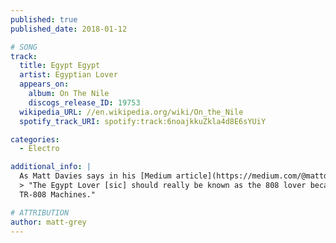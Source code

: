 ```yaml
---
published: true
published_date: 2018-01-12

# SONG
track:
  title: Egypt Egypt
  artist: Egyptian Lover
  appears_on:
    album: On The Nile
    discogs_release_ID: 19753
  wikipedia_URL: //en.wikipedia.org/wiki/On_the_Nile
  spotify_track_URI: spotify:track:6noajkkuZkla4d8E6sYUiY

categories:
  - Electro

additional_info: |
  As Matt Davies says in his [Medium article](https://medium.com/@mattdavies2018/the-roland-tr-808-281389a529af)
  > "The Egypt Lover [sic] should really be known as the 808 lover because he owns 6
  TR-808 Machines."

# ATTRIBUTION
author: matt-grey
---
```

